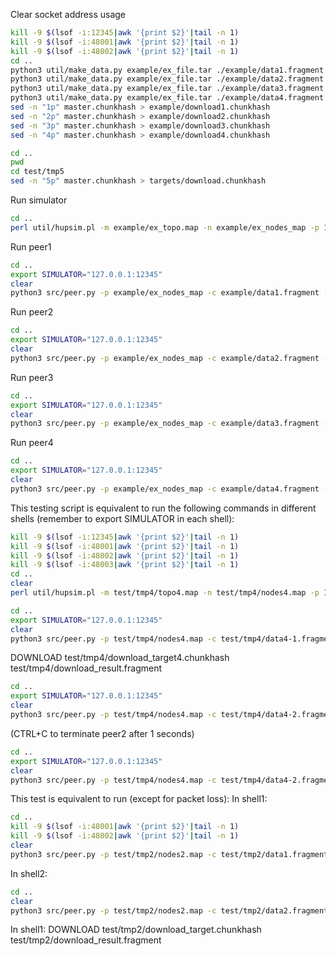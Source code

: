 Clear socket address usage
```bash
kill -9 $(lsof -i:12345|awk '{print $2}'|tail -n 1)
kill -9 $(lsof -i:48001|awk '{print $2}'|tail -n 1)
kill -9 $(lsof -i:48002|awk '{print $2}'|tail -n 1)
cd ..
python3 util/make_data.py example/ex_file.tar ./example/data1.fragment 4 1
python3 util/make_data.py example/ex_file.tar ./example/data2.fragment 4 2
python3 util/make_data.py example/ex_file.tar ./example/data3.fragment 4 3
python3 util/make_data.py example/ex_file.tar ./example/data4.fragment 4 4
sed -n "1p" master.chunkhash > example/download1.chunkhash
sed -n "2p" master.chunkhash > example/download2.chunkhash
sed -n "3p" master.chunkhash > example/download3.chunkhash
sed -n "4p" master.chunkhash > example/download4.chunkhash
```

```bash
cd ..
pwd
cd test/tmp5
sed -n "5p" master.chunkhash > targets/download.chunkhash
```

Run simulator
```bash
cd ..
perl util/hupsim.pl -m example/ex_topo.map -n example/ex_nodes_map -p 12345 -v 2
```
Run peer1
```bash
cd ..
export SIMULATOR="127.0.0.1:12345"
clear
python3 src/peer.py -p example/ex_nodes_map -c example/data1.fragment -m 1 -i 1 -v 3
```

Run peer2
```bash
cd ..
export SIMULATOR="127.0.0.1:12345"
clear
python3 src/peer.py -p example/ex_nodes_map -c example/data2.fragment -m 1 -i 2 -v 3
```

Run peer3
```bash
cd ..
export SIMULATOR="127.0.0.1:12345"
clear
python3 src/peer.py -p example/ex_nodes_map -c example/data3.fragment -m 1 -i 3 -v 3
```

Run peer4
```bash
cd ..
export SIMULATOR="127.0.0.1:12345"
clear
python3 src/peer.py -p example/ex_nodes_map -c example/data4.fragment -m 1 -i 4 -v 3
```

This testing script is equivalent to run the following commands in different shells (remember to export SIMULATOR in each shell):

```bash
kill -9 $(lsof -i:12345|awk '{print $2}'|tail -n 1)
kill -9 $(lsof -i:48001|awk '{print $2}'|tail -n 1)
kill -9 $(lsof -i:48002|awk '{print $2}'|tail -n 1)
kill -9 $(lsof -i:48003|awk '{print $2}'|tail -n 1)
cd ..
clear
perl util/hupsim.pl -m test/tmp4/topo4.map -n test/tmp4/nodes4.map -p 12345 -v 3
```

```bash
cd ..
export SIMULATOR="127.0.0.1:12345"
clear
python3 src/peer.py -p test/tmp4/nodes4.map -c test/tmp4/data4-1.fragment -m 100 -i 1
```
DOWNLOAD test/tmp4/download_target4.chunkhash test/tmp4/download_result.fragment

```bash
cd ..
export SIMULATOR="127.0.0.1:12345"
clear
python3 src/peer.py -p test/tmp4/nodes4.map -c test/tmp4/data4-2.fragment -m 100 -i 2
```
(CTRL+C to terminate peer2 after 1 seconds)

```bash
cd ..
export SIMULATOR="127.0.0.1:12345"
clear
python3 src/peer.py -p test/tmp4/nodes4.map -c test/tmp4/data4-2.fragment -m 100 -i 3
```


This test is equivalent to run (except for packet loss):
In shell1:
```bash
cd ..
kill -9 $(lsof -i:48001|awk '{print $2}'|tail -n 1)
kill -9 $(lsof -i:48002|awk '{print $2}'|tail -n 1)
clear
python3 src/peer.py -p test/tmp2/nodes2.map -c test/tmp2/data1.fragment -m 1 -i 1 -t 60
```

In shell2:
```bash
cd ..
clear
python3 src/peer.py -p test/tmp2/nodes2.map -c test/tmp2/data2.fragment -m 1 -i 2 -t 60
```

In shell1:
DOWNLOAD test/tmp2/download_target.chunkhash test/tmp2/download_result.fragment
